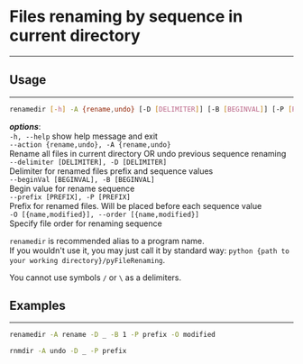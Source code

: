 # Files renaming by sequence in current directory
---

## Usage
---
```bash
renamedir [-h] -A {rename,undo} [-D [DELIMITER]] [-B [BEGINVAL]] [-P [PREFIX]] [-O [{name,modified}]]
```

***options***:  
  `-h, --help`            show help message and exit  
  `--action {rename,undo}, -A {rename,undo}`  
                        Rename all files in current directory OR undo previous
                        sequence renaming  
  `--delimiter [DELIMITER], -D [DELIMITER]`  
                        Delimiter for renamed files prefix and sequence values  
  `--beginVal [BEGINVAL], -B [BEGINVAL]`  
                        Begin value for rename sequence  
  `--prefix [PREFIX], -P [PREFIX]`  
                        Prefix for renamed files. Will be placed before each
                        sequence value  
  `-O [{name,modified}], --order [{name,modified}]`  
                        Specify file order for renaming sequence  


`renamedir` is recommended alias to a program name.  
If you wouldn't use it, you may just call it by standard way: `python {path to your working directory}/pyFileRenaming`.

You cannot use symbols `/` or `\` as a delimiters.

## Examples
---
```bash
renamedir -A rename -D _ -B 1 -P prefix -O modified

rnmdir -A undo -D _ -P prefix
```
